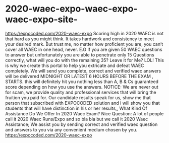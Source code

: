 # 2020-waec-expo-waec-expo-waec-expo-site-
https://expocoded.com/2020-waec-expo Scoring high in 2020 WAEC is not that hard as you might think. It takes hardwork and consistency to meet your desired mark. But trust me, no matter how proficient you are, you can’t cover all WAEC in one head, never. E.G If you are given 50 WAEC questions to answer but unfortunately you are able to penetrate only 15 Questions correctly, what will you do with the remaining 35? Leave it for Me? LOL! This is why we create this portal to help you extricate and defeat WAEC completely. We will send you complete, correct and verified waec answers will be delivered MIDNIGHT OR LATEST 6 HOURS BEFORE THE EXAM , STARTS. this will definitely hit you nothing less than A, B &amp; Cs guaranteed score depending on how you use the answers.  NOTICE: We are never out for scam, we provide quality and professional services that will bring the fruition you paid for.  Our candidate results speak for us, show me that person that subscribed with EXPOCODED solution and i will show you that students that will have distinction in his or her results,, What Kind Of Assistance Do We Offer In 2020 Waec Exam? Nice Question: A lot of people call it 2020 Waec Runs/Expo and so bla bla but we call it 2020 Waec Assistance; We assist you by sending correct and verified waec question and answers to you via any convenient medium chosen by you.  https://expocoded.com/2020-waec-expo
